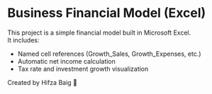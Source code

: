 # Business Financial Model (Excel)
This project is a simple financial model built in Microsoft Excel.  
It includes:
- Named cell references (Growth_Sales, Growth_Expenses, etc.)
- Automatic net income calculation
- Tax rate and investment growth visualization

Created by Hifza Baig 💼
